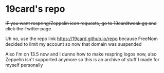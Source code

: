 # 19card's repo
~~IF you want respring/Zeppelin icon requests, go to 19cardtweak.gq and click the Twitter page~~

Uh no, use the repo link https://19card.github.io/repo because FreeNom decided to limit my account so now that domain was suspended

Also I'm on 13.5 now and I dunno how to make respring logos now, also Zeppelin isn't supported anymore so this is an archive of stuff I made for myself personally

